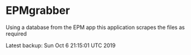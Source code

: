 # EPMgrabber
Using a database from the EPM app this application scrapes the files as required


Latest backup: Sun Oct 6 21:15:01 UTC 2019
